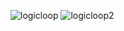 ![logicloop](https://user-images.githubusercontent.com/95959359/214372277-b74d0a67-f52f-4c56-a902-918a8739307d.png)
![logicloop2](https://user-images.githubusercontent.com/95959359/214372295-b43e85be-5820-4769-8cca-b83f0020a71c.png)
